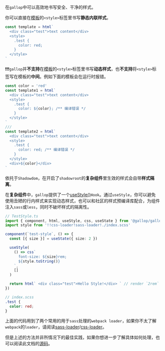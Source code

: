 在`gallop`中可以高效地书写安全、干净的样式。

你可以直接在[模板](/#Template)的`<style>`标签里书写**静态内联样式**。

```ts
const template = html`
  <div class="test">text content</div>
  <style>
    .test {
      color: red;
    }
  </style>
`
```

❗❗❗`gallop`并**不支持**在[模板](/#Template)的`<style>`标签里书写**动态样式**，也**不支持**将`<style>`标签写在模板的**中间**。例如下面的模板会在运行时报错。

```ts
const color = 'red'
const template1 = html`
  <div class="test">text content</div>
  <style>
    .test {
      color: ${color}; /** 编译错误 */
    }
  </style>
`
///
const template2 = html`
  <div class="test">text content</div>
  <style>
    .test {
      color: red; /** 编译错误 */
    }
  </style>
  <div>${color}</div>
`
```

依托于`Shadowdom`，在开启了`shadowroot`的**复杂组件**里生效的样式会自带**样式隔离**。

在**复杂组件**中，`gallop`提供了一个[useStyle()](/#useStyle)`Hook`。通过`useStyle`，你可以避免使用丑陋的行内样式来实现动态样式，也可以和社区的样式预编译库配合，为组件注入`sass`或`less`，同时不破坏样式的隔离性。

```ts
// TestStyle.ts
import { component, html, useStyle, css, useState } from '@gallop/gallop'
import style from '!!css-loader!sass-loader!./index.scss'

component(`test-style`, () => {
  const [{ size }] = useState({ size: 2 })

  useStyle(
    () => css`
      font-size: ${size}rem;
      ${style.toString()}
    `,
    []
  )

  return html` <div class="test">Hello Style!</div> ` // render `2rem` and red text
})
```

```scss
// index.scss
.test {
  color: red;
}
```

上面的代码用到了两个常用的用于`sass`处理的`webpack loader`，如果你不太了解`webpack`的`loader`，请阅读[sass-loader](https://webpack.js.org/loaders/sass-loader/)/[css-loader](https://webpack.js.org/loaders/css-loader/)。

但是上述的方法并非所情况下的最佳实践，如果你想进一步了解具体如何处理，也可以阅读此文档的[源码](https://github.com/tarnishablec/gallop/blob/master/packages/doc/src/layout/AppMain/index.ts)。
